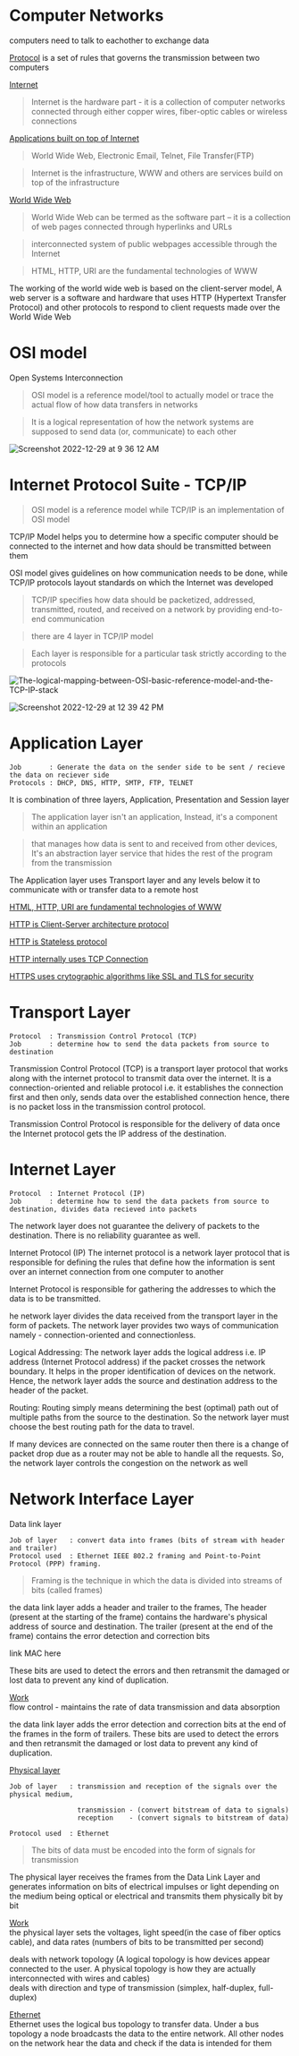 # Computer Networks

computers need to talk to eachother to exchange data    

<ins>Protocol</ins> is a set of rules that governs the transmission between two computers       

<ins>Internet</ins>   
> Internet is the hardware part - it is a collection of computer networks connected through either copper wires, fiber-optic cables or wireless connections 

<ins>Applications built on top of Internet</ins>    
> World Wide Web, Electronic Email, Telnet, File Transfer(FTP)    
    
> Internet is the infrastructure, WWW and others are services build on top of the infrastructure    

<ins>World Wide Web</ins>   
> World Wide Web can be termed as the software part – it is a collection of web pages connected through hyperlinks and URLs  
  
> interconnected system of public webpages accessible through the Internet  

> HTML, HTTP, URI are the fundamental technologies of WWW   

The working of the world wide web is based on the client-server model, A web server is a software and hardware that uses HTTP (Hypertext Transfer Protocol) and other protocols to respond to client requests made over the World Wide Web    

# OSI model
Open Systems Interconnection
> OSI model is a reference model/tool to actually model or trace the actual flow of how data transfers in networks 

> It is a logical representation of how the network systems are supposed to send data (or, communicate) to each other  

![Screenshot 2022-12-29 at 9 36 12 AM](https://user-images.githubusercontent.com/16437905/209902138-a158630d-d749-40fa-ac7b-6895f509ed1f.png)

# Internet Protocol Suite - TCP/IP 
> OSI model is a reference model while TCP/IP is an implementation of OSI model

TCP/IP Model helps you to determine how a specific computer should be connected to the internet and how data should be transmitted between them 

OSI model gives guidelines on how communication needs to be done, while TCP/IP protocols layout standards on which the Internet was developed

> TCP/IP specifies how data should be packetized, addressed, transmitted, routed, and received on a network by providing end-to-end communication

> there are 4 layer in TCP/IP model       

> Each layer is responsible for a particular task strictly according to the protocols   

![The-logical-mapping-between-OSI-basic-reference-model-and-the-TCP-IP-stack](https://user-images.githubusercontent.com/16437905/202834288-127fcd13-48ef-433c-b7dd-5d846f79f831.jpg)

![Screenshot 2022-12-29 at 12 39 42 PM](https://user-images.githubusercontent.com/16437905/209916392-f23ef347-e173-4b8f-b455-3e5dcfd54aeb.png)

# Application Layer   

``` 
Job       : Generate the data on the sender side to be sent / recieve the data on reciever side
Protocols : DHCP, DNS, HTTP, SMTP, FTP, TELNET
```

It is combination of three layers, Application, Presentation and Session layer

> The application layer isn't an application, Instead, it's a component within an application        

> that manages how data is sent to and received from other devices, It's an abstraction layer service that hides the rest of the program from the transmission             

The Application layer uses Transport layer and any levels below it to communicate with or transfer data to a remote host    

[HTML, HTTP, URI are fundamental technologies of WWW](https://github.com/sushilsridhar/cs-fundamentals/tree/main/cn#computer-networks)

[HTTP is Client-Server architecture protocol](https://github.com/sushilsridhar/cs-fundamentals/blob/main/cn/APP_LAYER_ARCHITECTURE.md)

[HTTP is Stateless protocol](https://github.com/sushilsridhar/cs-fundamentals/blob/main/cn/HTTP.md)   

[HTTP internally uses TCP Connection](https://github.com/sushilsridhar/cs-fundamentals/blob/main/cn/TCP.md)

[HTTPS uses crytographic algorithms like SSL and TLS for security](https://github.com/sushilsridhar/cs-fundamentals/tree/main/cn/HTTP.md#https)

# Transport Layer     

```
Protocol  : Transmission Control Protocol (TCP)
Job       : determine how to send the data packets from source to destination
```

Transmission Control Protocol (TCP) is a transport layer protocol that works along with the internet protocol to transmit data over the internet. It is a connection-oriented and reliable protocol i.e. it establishes the connection first and then only, sends data over the established connection hence, there is no packet loss in the transmission control protocol.

Transmission Control Protocol is responsible for the delivery of data once the Internet protocol gets the IP address of the destination.

# Internet Layer     

```
Protocol  : Internet Protocol (IP)
Job       : determine how to send the data packets from source to destination, divides data recieved into packets
```

The network layer does not guarantee the delivery of packets to the destination. There is no reliability guarantee as well.

Internet Protocol (IP) The internet protocol is a network layer protocol that is responsible for defining the rules that define how the information is sent over an internet connection from one computer to another    

Internet Protocol is responsible for gathering the addresses to which the data is to be transmitted.

he network layer divides the data received from the transport layer in the form of packets.
The network layer provides two ways of communication namely - connection-oriented and connectionless.

Logical Addressing: The network layer adds the logical address i.e. IP address (Internet Protocol address) if the packet crosses the network boundary. It helps in the proper identification of devices on the network. Hence, the network layer adds the source and destination address to the header of the packet.

Routing: Routing simply means determining the best (optimal) path out of multiple paths from the source to the destination. So the network layer must choose the best routing path for the data to travel.

If many devices are connected on the same router then there is a change of packet drop due as a router may not be able to handle all the requests. So, the network layer controls the congestion on the network as well



# Network Interface Layer        

Data link layer
```
Job of layer   : convert data into frames (bits of stream with header and trailer)
Protocol used  : Ethernet IEEE 802.2 framing and Point-to-Point Protocol (PPP) framing.
```
> Framing is the technique in which the data is divided into streams of bits (called frames)    

the data link layer adds a header and trailer to the frames, The header (present at the starting of the frame) contains the hardware's physical address of source and destination. The trailer (present at the end of the frame) contains the error detection and correction bits

link MAC here

These bits are used to detect the errors and then retransmit the damaged or lost data to prevent any kind of duplication.

<ins>Work</ins>   
flow control - maintains the rate of data transmission and data absorption

the data link layer adds the error detection and correction bits at the end of the frames in the form of trailers. These bits are used to detect the errors and then retransmit the damaged or lost data to prevent any kind of duplication.

<ins>Physical layer</ins>       
```
Job of layer   : transmission and reception of the signals over the physical medium, 

                 transmission - (convert bitstream of data to signals)
                 reception    - (convert signals to bitstream of data)
                 
Protocol used  : Ethernet
```

> The bits of data must be encoded into the form of signals for transmission    

The physical layer receives the frames from the Data Link Layer and generates information on bits of electrical impulses or light depending on the medium being optical or electrical and transmits them physically bit by bit    

<ins>Work</ins>   
the physical layer sets the voltages, light speed(in the case of fiber optics cable), and data rates (numbers of bits to be transmitted per second)     

deals with network topology (A logical topology is how devices appear connected to the user. A physical topology is how they are actually interconnected with wires and cables)           
deals with direction and type of transmission (simplex, half-duplex, full-duplex)   

<ins>Ethernet</ins>   
Ethernet uses the logical bus topology to transfer data. Under a bus topology a node broadcasts the data to the entire network. All other nodes on the network hear the data and check if the data is intended for them
